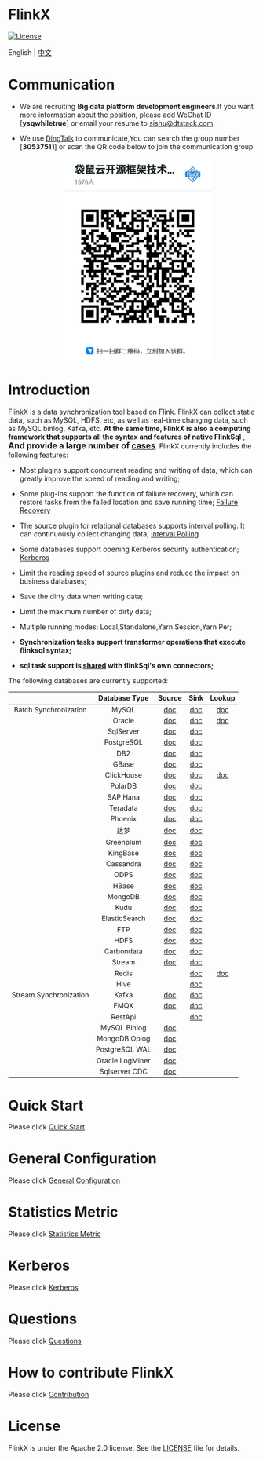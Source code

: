 FlinkX
============

[![License](https://img.shields.io/badge/license-Apache%202-4EB1BA.svg)](https://www.apache.org/licenses/LICENSE-2.0.html)

English | [中文](README_CH.md)

# Communication

- We are recruiting **Big data platform development engineers**.If you want more information about the position, please add WeChat ID [**ysqwhiletrue**] or email your resume to [sishu@dtstack.com](mailto:sishu@dtstack.com).

- We use [DingTalk](https://www.dingtalk.com/) to communicate,You can search the group number [**30537511**] or scan the QR code below to join the communication group
  
  <div align=center>
     <img src=docs/images/ding.jpg width=300 />
   </div>

# Introduction

FlinkX is a data synchronization tool based on Flink. FlinkX can collect static data, such as MySQL, HDFS, etc, as well as real-time changing data, such as MySQL binlog, Kafka, etc. **At the same time, FlinkX is also a computing framework that supports all the syntax and features of native FlinkSql** , <big>**And provide a large number of [cases](flinkx-examples)**</big>. FlinkX currently includes the following features:

- Most plugins support concurrent reading and writing of data, which can greatly improve the speed of reading and writing;

- Some plug-ins support the function of failure recovery, which can restore tasks from the failed location and save running time; [Failure Recovery](docs/restore.md)

- The source plugin for relational databases supports interval polling. It can continuously collect changing data; [Interval Polling](docs/offline/reader/mysqlreader.md)

- Some databases support opening Kerberos security authentication;  [Kerberos](docs/kerberos.md)

- Limit the reading speed of source plugins and reduce the impact on business databases;

- Save the dirty data when writing data;

- Limit the maximum number of dirty data;

- Multiple running modes: Local,Standalone,Yarn Session,Yarn Per;

- **Synchronization tasks support transformer operations that execute flinksql syntax;**

- **sql task support is [shared](docs/conectorShare.md) with flinkSql's own connectors;**

The following databases are currently supported:

|                        | Database Type  | Source                          | Sink                          | Lookup                          |
|:----------------------:|:--------------:|:-------------------------------:|:-------------------------------:|:-------------------------------:|
| Batch Synchronization  | MySQL          | [doc](docs/connectors/mysql/mysql-source.md)        | [doc](docs/connectors/mysql/mysql-sink.md)      |[doc](docs/connectors/mysql/mysql-lookup.md)      |
|                        | Oracle         | [doc](docs/connectors/oracle/oracle-source.md)       | [doc](docs/connectors/oracle/oracle-sink.md)     |[doc](docs/connectors/oracle/oracle-lookup.md)      |
|                        | SqlServer      | [doc](docs/offline/reader/sqlserverreader.md)    | [doc](docs/offline/writer/sqlserverwriter.md)  |
|                        | PostgreSQL     | [doc](docs/offline/reader/postgresqlreader.md)   | [doc](docs/offline/writer/postgresqlwriter.md) |
|                        | DB2            | [doc](docs/offline/reader/db2reader.md)          | [doc](docs/offline/writer/db2writer.md)        |
|                        | GBase          | [doc](docs/offline/reader/gbasereader.md)        | [doc](docs/offline/writer/gbasewriter.md)      |
|                        | ClickHouse     | [doc](docs/connectors/clickhouse/clickhouse-source.md)   | [doc](docs/connectors/clickhouse/clickhouse-sink.md) | [doc](docs/connectors/clickhouse/clickhouse-lookup.md)      |
|                        | PolarDB        | [doc](docs/offline/reader/polardbreader.md)      | [doc](docs/offline/writer/polardbwriter.md)    |
|                        | SAP Hana       | [doc](docs/offline/reader/saphanareader.md)      | [doc](docs/offline/writer/saphanawriter.md)    |
|                        | Teradata       | [doc](docs/offline/reader/teradatareader.md)     | [doc](docs/offline/writer/teradatawriter.md)   |
|                        | Phoenix        | [doc](docs/offline/reader/phoenixreader.md)      | [doc](docs/offline/writer/phoenixwriter.md)    |
|                        | 达梦            | [doc](docs/offline/reader/dmreader.md)           | [doc](docs/offline/writer/dmwriter.md)        |
|                        | Greenplum      | [doc](docs/connectors/greenplum/greenplum-source.md)    | [doc](docs/connectors/greenplum/greenplum-sink.md)  |
|                        | KingBase       | [doc](docs/offline/reader/kingbasereader.md)     | [doc](docs/offline/writer/kingbasewriter.md)   |
|                        | Cassandra      | [doc](docs/offline/reader/cassandrareader.md)    | [doc](docs/offline/writer/cassandrawriter.md)  |
|                        | ODPS           | [doc](docs/offline/reader/odpsreader.md)         | [doc](docs/offline/writer/odpswriter.md)       |
|                        | HBase          | [doc](docs/offline/reader/hbasereader.md)        | [doc](docs/offline/writer/hbasewriter.md)      |
|                        | MongoDB        | [doc](docs/offline/reader/mongodbreader.md)      | [doc](docs/offline/writer/mongodbwriter.md)    |
|                        | Kudu           | [doc](docs/offline/reader/kudureader.md)         | [doc](docs/offline/writer/kuduwriter.md)       |
|                        | ElasticSearch  | [doc](docs/offline/reader/esreader.md)           | [doc](docs/offline/writer/eswriter.md)         |
|                        | FTP            | [doc](docs/connectors/ftp/ftp-source.md)          | [doc](docs/connectors/ftp/ftp-sink.md)        |
|                        | HDFS           | [doc](docs/offline/reader/HdfsSource.md)         | [doc](docs/offline/writer/HdfsSink.md)       |
|                        | Carbondata     | [doc](docs/offline/reader/carbondatareader.md)   | [doc](docs/offline/writer/carbondatawriter.md) |
|                        | Stream         | [doc](docs/connectors/stream/stream-source.md)       | [doc](docs/connectors/stream/stream-sink.md) |
|                        | Redis          |                                                  | [doc](docs/connectors/redis/redis-sink.md)      |[doc](docs/connectors/redis/redis-lookup.md)      |
|                        | Hive           |                                                  | [doc](docs/offline/writer/HiveSink.md)       |
| Stream Synchronization | Kafka          | [doc](docs/connectors/kafka/kafka-source.md)       | [doc](docs/connectors/kafka/kafka-sink.md)     |
|                        | EMQX           | [doc](docs/connectors/emqx/emqx-source.md)        | [doc](docs/connectors/emqx/emqx-sink.md)      |
|                        | RestApi        || [doc](docs/realTime/writer/restapiwriter.md)   |
|                        | MySQL Binlog   | [doc](docs/realTime/reader/BinlogSource.md)      |                                                |
|                        | MongoDB Oplog  | [doc](docs/realTime/reader/mongodboplogreader.md)|                                                |
|                        | PostgreSQL WAL | [doc](docs/realTime/reader/pgwalreader.md)       |                                                |
|                        | Oracle LogMiner | [doc](docs/realTime/reader/logminerreader.md)   |                                            |
|                        | Sqlserver CDC | [doc](docs/realTime/reader/sqlservercdcreader.md) |                                                |

# Quick Start

Please click [Quick Start](docs/quickstart.md)

# General Configuration

Please click [General Configuration](docs/generalconfig.md)

# Statistics Metric

Please click [Statistics Metric](docs/statistics.md)

# Kerberos

Please click [Kerberos](docs/kerberos.md)

# Questions

Please click [Questions](docs/questions.md)

# How to contribute FlinkX

Please click [Contribution](docs/contribution.md)

# License

FlinkX is under the Apache 2.0 license. See the [LICENSE](http://www.apache.org/licenses/LICENSE-2.0) file for details.
